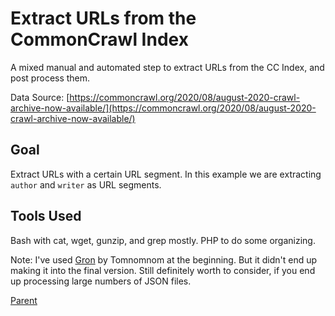 # Extract URLs from the CommonCrawl Index

A mixed manual and automated step to extract URLs from the CC Index, and post process them.

Data Source: [https://commoncrawl.org/2020/08/august-2020-crawl-archive-now-available/](https://commoncrawl.org/2020/08/august-2020-crawl-archive-now-available/)


## Goal

Extract URLs with a certain URL segment. In this example we are extracting `author` and `writer` as URL segments.


## Tools Used

Bash with cat, wget, gunzip, and grep mostly. PHP to do some organizing.

Note: I've used [Gron](https://github.com/tomnomnom/gron) by Tomnomnom at the beginning. But it didn't end up making it into the final version. Still definitely worth to consider, if you end up processing large numbers of JSON files.

[Parent](../README.md)

